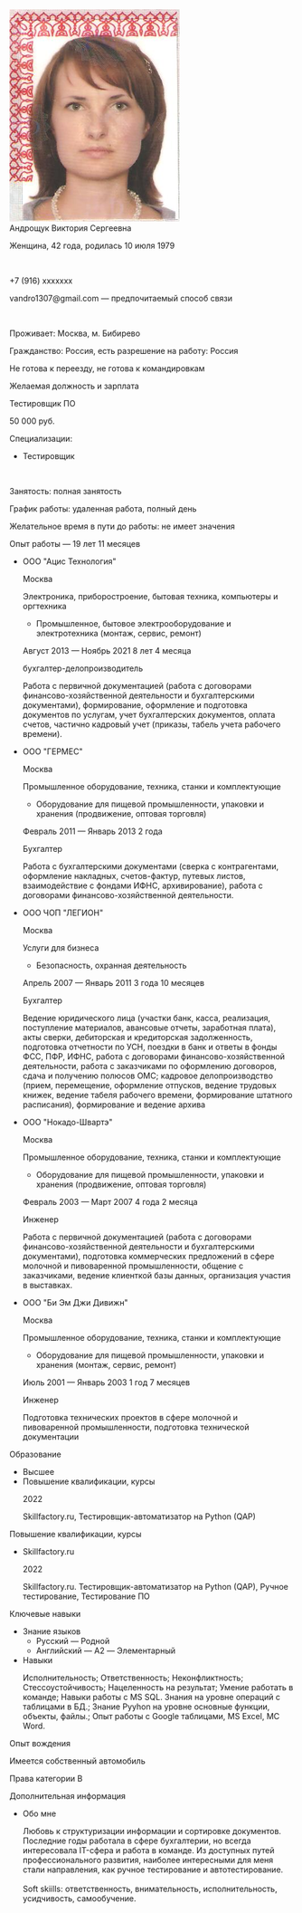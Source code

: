 <html>
<head>
   <meta http-equiv="Content-Type" content="text/html; charset=UTF-8">
   <title>Резюме "Тестировщик ПО"</title>

</head>
<body>
 <div class="gallery">
  <a target="_blank">
    <img src="image001.png">
  </a>
  <div class="desc">Андрощук Виктория Сергеевна</div>
 </div>	
   <div class="resume">
      <p>
         Женщина, 42 года, родилась 
         <text>10</text>
         <text>июля</text>
         <text>1979</text>
      </p>
      <br>
      <p>+7 (916) xxxxxxx</p>
      <p>vandro1307@gmail.com<span class="info"> — предпочитаемый способ связи</span></p>
      <br>
      <p>Проживает: Москва, м. Бибирево</p>
      <p>Гражданство: Россия, есть разрешение на работу: Россия</p>
      <p>Не готова к переезду, не готова к командировкам</p>
      <p class="resume__block">Желаемая должность и зарплата</p>
      <p class="resume__position">Тестировщик ПО</p>
      <p><span class="resume__salary">50 000</span> руб.</p>
      <p>Специализации:</p>
      <ul class="resume-profession-roles">
         <li class="resume-profession-role">Тестировщик</li>
      </ul>
      <br>
      <p>
      <p>Занятость: полная занятость</p>
      <p>График работы: удаленная работа, полный день</p>
      </p>
      <p>Желательное время в пути до работы: не имеет значения</p>
      <p class="resume__block">Опыт работы — 19 лет 11 месяцев</p>
      <ul>
         <li class="resume-experience">
            <span class="resume-experience__company">ООО "Ацис Технология"</span>
            <p class="info">Москва</p>
            <p>Электроника, приборостроение, бытовая техника, компьютеры и оргтехника</p>
            <ul>
               <li class="resume-subindustry">Промышленное, бытовое электрооборудование и электротехника (монтаж, сервис, ремонт)</li>
            </ul>
            <p class="bloko-form-hint">Август 2013 — Ноябрь 2021 8 лет 4 месяца</p>
            <p class="resume-experience__position">бухгалтер-делопроизводитель</p>
            <p>
               <description>Работа с первичной документацией (работа с договорами финансово-хозяйственной деятельности и бухгалтерскими документами), формирование, оформление и подготовка документов по услугам, учет бухгалтерских документов, оплата счетов, частично кадровый учет (приказы, табель учета рабочего времени).</description>
            </p>
         </li>
         <li class="resume-experience">
            <span class="resume-experience__company">ООО "ГЕРМЕС"</span>
            <p class="info">Москва</p>
            <p>Промышленное оборудование, техника, станки и комплектующие</p>
            <ul>
               <li class="resume-subindustry">Оборудование для пищевой промышленности, упаковки и хранения (продвижение, оптовая торговля)</li>
            </ul>
            <p class="bloko-form-hint">Февраль 2011 — Январь 2013 2 года</p>
            <p class="resume-experience__position">Бухгалтер</p>
            <p>
               <description>Работа с  бухгалтерскими документами (сверка с контрагентами, оформление накладных, счетов-фактур, путевых листов, взаимодействие с фондами ИФНС, архивирование), работа с договорами финансово-хозяйственной деятельности.</description>
            </p>
         </li>
         <li class="resume-experience">
            <span class="resume-experience__company">ООО ЧОП "ЛЕГИОН"</span>
            <p class="info">Москва</p>
            <p>Услуги для бизнеса</p>
            <ul>
               <li class="resume-subindustry">Безопасность, охранная деятельность</li>
            </ul>
            <p class="bloko-form-hint">Апрель 2007 — Январь 2011 3 года 10 месяцев</p>
            <p class="resume-experience__position">Бухгалтер</p>
            <p>
               <description>Ведение юридического лица (участки банк, касса, реализация, поступление материалов, авансовые отчеты, заработная плата), акты сверки, дебиторская и кредиторская задолженность, подготовка отчетности по УСН, поездки в банк и ответы в фонды ФСС, ПФР, ИФНС, работа с договорами финансово-хозяйственной деятельности, работа с заказчиками по оформлению договоров, сдача и получению полюсов ОМС;  кадровое делопроизводство (прием, перемещение, оформление отпусков, ведение трудовых книжек, ведение табеля рабочего времени, формирование штатного расписания), формирование и ведение архива</description>
            </p>
         </li>
         <li class="resume-experience">
            <span class="resume-experience__company">ООО "Нокадо-Швартэ"</span>
            <p class="info">Москва</p>
            <p>Промышленное оборудование, техника, станки и комплектующие</p>
            <ul>
               <li class="resume-subindustry">Оборудование для пищевой промышленности, упаковки и хранения (продвижение, оптовая торговля)</li>
            </ul>
            <p class="bloko-form-hint">Февраль 2003 — Март 2007 4 года 2 месяца</p>
            <p class="resume-experience__position">Инженер</p>
            <p>
               <description>Работа с первичной документацией (работа с договорами финансово-хозяйственной деятельности и бухгалтерскими документами), подготовка коммерческих предложений в сфере молочной и пивоваренной промышленности, общение с заказчиками, ведение клиенткой базы данных, организация участия в выставках.</description>
            </p>
         </li>
         <li class="resume-experience">
            <span class="resume-experience__company">ООО "Би Эм Джи Дивижн"</span>
            <p class="info">Москва</p>
            <p>Промышленное оборудование, техника, станки и комплектующие</p>
            <ul>
               <li class="resume-subindustry">Оборудование для пищевой промышленности, упаковки и хранения (монтаж, сервис, ремонт)</li>
            </ul>
            <p class="bloko-form-hint">Июль 2001 — Январь 2003 1 год 7 месяцев</p>
            <p class="resume-experience__position">Инженер</p>
            <p>
               <description>Подготовка технических проектов в сфере молочной и пивоваренной промышленности, подготовка технической документации</description>
            </p>
         </li>
      </ul>
      <p class="resume__block">Образование</p>
      <ul>
         <li>Высшее</li>
         <li class="resume-education">
            <span class="resume-education__name">Повышение квалификации, курсы</span>
            <p class="bloko-form-hint">2022</p>
         </li>
         <p>Skillfactory.ru, Тестировщик-автоматизатор на Python (QAP)</p>
      </ul>
      <p class="resume__block">Повышение квалификации, курсы</p>
      <ul>
         <li class="resume-education">
            <span class="resume-education__name">Skillfactory.ru</span>
            <p class="bloko-form-hint">2022</p>
         </li>
         <p>Skillfactory.ru. Тестировщик-автоматизатор на Python (QAP), Ручное тестирование, Тестирование ПО</p>
      </ul>
      <p class="resume__block">Ключевые навыки</p>
      <ul>
         <li class="resume-skils">
            <span class="bloko-form-hint">Знание языков</span>
            <ul class="resume-skils__item">
               <li>Русский<span class="info"> — Родной</span></li>
               <li>Английский<span class="info"> — A2 — Элементарный</span></li>
            </ul>
         </li>
         <li class="resume-skils">
            <span class="bloko-form-hint">Навыки</span>
            <p class="resume-skils__item"><span>Исполнительность; </span><span>Ответственность; </span><span>Неконфликтность; </span><span>Стессоустойчивость; </span><span>Нацеленность на результат; </span><span>Умение работать в команде; </span><span>Навыки работы с MS SQL. Знания на уровне операций с таблицами в БД.; </span><span>Знание Pyyhon на уровне основные функции, объекты, файлы.; </span><span>Опыт работы с Google таблицами, MS Excel, MC Word.</span></p>
         </li>
      </ul>
      <p class="resume__block">Опыт вождения</p>
      <p>Имеется собственный автомобиль</p>
      Права категории B
      <p class="resume__block">Дополнительная информация</p>
      <ul>
         <li class="resume-skils">
            <span class="bloko-form-hint">Обо мне</span>
            <p class="resume-skils__item">
               <string>Любовь к структуризации информации и сортировке документов. Последние годы работала в сфере бухгалтерии, но всегда интересовала IT-сфера и работа в команде. Из доступных путей профессионального развития, наиболее интересными для меня стали направления, как ручное тестирование и автотестирование.<br><br>Soft skiills: ответственность, внимательность, исполнительность, усидчивость, самообучение.<br></string>
            </p>
         </li>
      </ul>
   </div>
</body>
</html>

